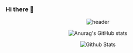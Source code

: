 ### Hi there 👋

<!--
**gustjdw/gustjdw** is a ✨ _special_ ✨ repository because its `README.md` (this file) appears on your GitHub profile.

Here are some ideas to get you started:

- 🔭 I’m currently working on ...
- 🌱 I’m currently learning ...
- 👯 I’m looking to collaborate on ...
- 🤔 I’m looking for help with ...
- 💬 Ask me about ...
- 📫 How to reach me: ...
- 😄 Pronouns: ...
- ⚡ Fun fact: ...
-->
<div align='center'>
  
![header](https://capsule-render.vercel.app/api?type=waving&color=auto&height=165&section=header&text=HyeonSeong&fontSize=80&fontAlign=60)

  
<!-- [![Top Langs](https://github-readme-stats.vercel.app/api/top-langs/?username=JongAAAAAAAAA&layout=compact&theme=onedark)](https://github.com/anuraghazra/github-readme-stats)  -->

![Anurag's GitHub stats](https://github-readme-stats.vercel.app/api?username=gustjdw&show_icons=true&theme=radical&count_private=true)  


![Github Stats](https://github-readme-streak-stats.herokuapp.com/?user=JongAAAAAAAAA&theme=highcontrast&hide_border=false&fire=red&sideNums=red)<br/>

</div>
